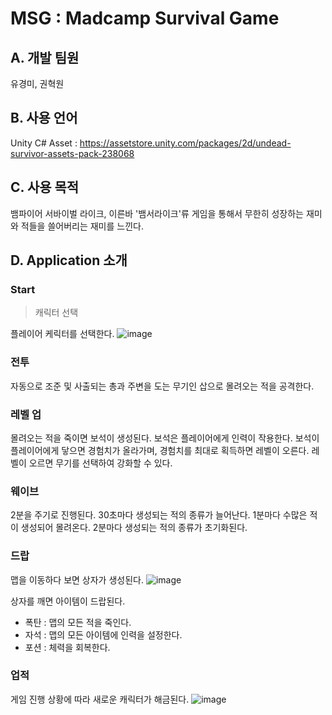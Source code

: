 # MSG : Madcamp Survival Game
## A. 개발 팀원
유경미, 권혁원

## B. 사용 언어
Unity
C#
Asset : https://assetstore.unity.com/packages/2d/undead-survivor-assets-pack-238068

## C. 사용 목적
뱀파이어 서바이벌 라이크, 이른바 '뱀서라이크'류 게임을 통해서 무한히 성장하는 재미와 적들을 쓸어버리는 재미를 느낀다.

## D. Application 소개
### Start
> 캐릭터 선택

플레이어 케릭터를 선택한다.
![image](https://github.com/YooKyungmi/madcamp_week3/assets/52480724/d1d46592-3377-4f76-b92e-b778fb437c67)
### 전투
자동으로 조준 및 사출되는 총과 주변을 도는 무기인 삽으로 몰려오는 적을 공격한다.

### 레벨 업
몰려오는 적을 죽이면 보석이 생성된다.
보석은 플레이어에게 인력이 작용한다.
보석이 플레이어에게 닿으면 경험치가 올라가며, 경험치를 최대로 획득하면 레벨이 오른다.
레벨이 오르면 무기를 선택하여 강화할 수 있다.

### 웨이브
2분을 주기로 진행된다.
30초마다 생성되는 적의 종류가 늘어난다.
1분마다 수많은 적이 생성되어 몰려온다.
2분마다 생성되는 적의 종류가 초기화된다.

### 드랍
맵을 이동하다 보면 상자가 생성된다.
![image](https://github.com/YooKyungmi/madcamp_week3/assets/52480724/1d538e3d-6650-4827-93f8-9d48786d9cee)

상자를 깨면 아이템이 드랍된다.
- 폭탄 : 맵의 모든 적을 죽인다.
- 자석 : 맵의 모든 아이템에 인력을 설정한다.
- 포션 : 체력을 회복한다.

### 업적
게임 진행 상황에 따라 새로운 캐릭터가 해금된다.
![image](https://github.com/YooKyungmi/madcamp_week3/assets/52480724/7b88cecd-4d6e-490e-8683-3807f72e7d4d)
